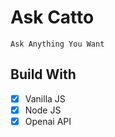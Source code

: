 # Ask Catto

```
Ask Anything You Want
```

## Build With

- [x] Vanilla JS
- [x] Node JS
- [x] Openai API
